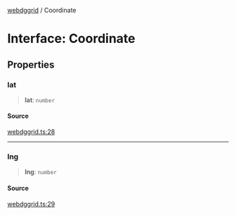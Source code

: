 [webdggrid](../index.md) / Coordinate

# Interface: Coordinate

## Properties

### lat

> **lat**: `number`

#### Source

[webdggrid.ts:28](https://github.com/am2222/webDggrid/blob/0144550/src-ts/webdggrid.ts#L28)

***

### lng

> **lng**: `number`

#### Source

[webdggrid.ts:29](https://github.com/am2222/webDggrid/blob/0144550/src-ts/webdggrid.ts#L29)
